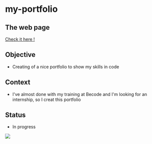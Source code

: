 # my-portfolio

## The web page

[Check it here !](https://laurent-jazzon.github.io/my-portfolio/)

## Objective

- Creating of a nice portfolio to show my skills in code

## Context 

- I've almost done with my training at Becode and I'm looking for an internship, so I creat this portfolio

## Status

- In progress

![](https://media.giphy.com/media/9JrkkDoJuU0FbdbUZU/giphy.gif)
